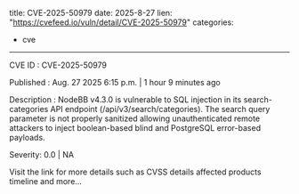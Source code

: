  
title: CVE-2025-50979
date: 2025-8-27
lien: "https://cvefeed.io/vuln/detail/CVE-2025-50979"
categories:
  - cve
---

CVE ID : CVE-2025-50979

Published :  Aug. 27
2025
6:15 p.m. | 1 hour
9 minutes ago

Description : NodeBB v4.3.0 is vulnerable to SQL injection in its search-categories API endpoint (/api/v3/search/categories). The search query parameter is not properly sanitized
allowing unauthenticated
remote attackers to inject boolean-based blind and PostgreSQL error-based payloads.

Severity: 0.0 | NA

Visit the link for more details
such as CVSS details
affected products
timeline
and more...
